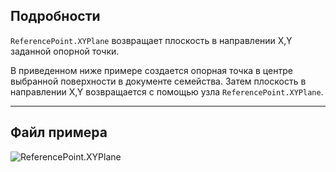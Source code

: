 ## Подробности
`ReferencePoint.XYPlane` возвращает плоскость в направлении X,Y заданной опорной точки.

В приведенном ниже примере создается опорная точка в центре выбранной поверхности в документе семейства. Затем плоскость в направлении X,Y возвращается с помощью узла `ReferencePoint.XYPlane`.


___
## Файл примера

![ReferencePoint.XYPlane](./Revit.Elements.ReferencePoint.XYPlane_img.jpg)
